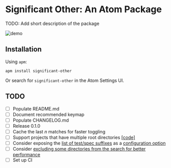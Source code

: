 # Significant Other: An Atom Package

TODO: Add short description of the package

![demo](https://cloud.githubusercontent.com/assets/2988/11921768/6825b086-a75c-11e5-87c3-5bbe899dce75.gif)

## Installation

Using `apm`:

```
apm install significant-other
```

Or search for `significant-other` in the Atom Settings UI.

## TODO

- [ ] Populate README.md
- [ ] Document recommended keymap
- [ ] Populate CHANGELOG.md
- [ ] Release 0.1.0
- [ ] Cache the last _n_ matches for faster toggling
- [ ] Support projects that have multiple root directories [[code]](https://github.com/jasonrudolph/significant-other/blob/73cdeca7ced2f8ae7140fa492a88455dc665c783/lib/matchmaker.coffee#L103)
- [ ] Consider exposing the [list of test/spec suffixes](https://github.com/jasonrudolph/significant-other/blob/e6abd32868203726dcc43b3542b73804e1b2515e/lib/matchmaker.coffee#L169) as a [configuration option](https://atom.io/docs/v1.3.2/behind-atom-configuration-api)
- [ ] Consider [excluding some directories from the search for better performance](https://github.com/jasonrudolph/significant-other/blob/9f64d09a0012ff39737251f1e76e34c4ccb26fdb/lib/matchmaker.coffee#L92-L98)
- [ ] Set up CI
